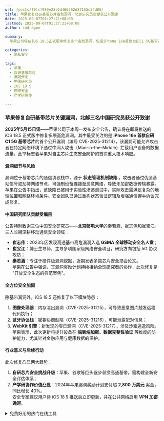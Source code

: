 ```yaml
---
url: /posts/f0fcf980e23e2d466362d87165c34d08/
title: 苹果修复自研基带芯片高危漏洞，北邮研究员贡献获公开致谢
date: 2025-09-07T01:27:21+08:00
lastmod: 2025-09-07T01:27:21+08:00
author: cmdragon

summary:
  苹果公司将在iOS 18.5正式版中修复多个高危漏洞，包括iPhone 16e首款自研C1 5G基带芯片的漏洞（CVE-2025-31214），该漏洞可能导致中间人攻击。北京邮电大学的秦若涵、崔志伟和崔宝江三位研究员因发现该漏洞获得苹果公开致谢。此次更新还修复了图像处理器、蓝牙协议栈和WebKit引擎的其他漏洞，提升了设备在端到端加密和数据完整性验证方面的防护能力。苹果强调开放安全生态的重要性，并建议用户及时更新系统。

categories:
  - 隐私安全

tags:
  - 苹果
  - 自研基带芯片
  - 漏洞修复
  - 中国研究员
  - iOS 18.5
  - 网络安全
  - 产学研协作

---
```


### 苹果修复自研基带芯片关键漏洞，北邮三名中国研究员获公开致谢

**2025年5月15日讯**——苹果公司于本周一发布安全公告，确认将在即将推送的 iOS 18.5 正式版中修复多项高危漏洞。其中最受关注的是
**iPhone 16e 首款自研 C1 5G 基带芯片**的首个公开漏洞（编号
CVE-2025-31214），该漏洞可能允许攻击者在特定网络环境下通过中间人攻击（Man-in-the-Middle）拦截用户设备的数据流量。此举标志着苹果对自主芯片生态安全防护的首次重大技术响应。

#### 漏洞细节与风险

漏洞位于基带芯片的通信协议栈中，源于 **状态管理机制缺陷**
。攻击者通过伪造基站信号或劫持网络节点，可强制设备连接至恶意网络，导致未加密数据传输暴露。苹果在公告中指出，该缺陷已被用于实验性渗透测试中，实际攻击需满足复杂的地理位置和网络环境条件。安全团队已通过重构状态验证逻辑及增强通信握手协议完成修复。

#### 中国研究团队贡献受瞩目

公告特别致谢三位中国安全研究员——**北京邮电大学**的秦若涵、崔志伟和崔宝江。三人长期深耕移动通信安全领域：

- **崔志伟**：2023年因发现高通基带高危漏洞入选 **GSMA 全球移动安全名人堂**；
- **崔宝江**：博士生导师，主导多项国家级网络安全项目，研究方向包括 5G 协议攻防；
- **秦若涵**：专注于硬件级漏洞挖掘，近期发表多篇芯片安全顶会论文。  
  苹果在公告中强调，其漏洞奖励计划持续接纳全球研究者的协作，此次修复是 "开放安全生态的典范案例"。

#### 全方位安全加固

除基带漏洞外，iOS 18.5 还修复了以下模块隐患：

1. **图像处理器**：内存溢出漏洞（CVE-2025-31215），可导致恶意图片触发远程代码执行；
2. **蓝牙协议栈**：密钥协商缺陷（CVE-2025-31216），可能泄露配对信息；
3. **WebKit 引擎**：新发现的零日漏洞（CVE-2025-31217），涉及沙箱逃逸风险。  
   苹果表示，此次更新将提升设备在 **端到端加密、数据完整性验证** 等维度的防护能力，尤其针对金融应用与健康数据的保护。

#### 行业意义与后续行动

此次修复凸显两大趋势：

1. **自研芯片安全挑战升级**：苹果、谷歌等巨头逐步替换高通基带，需构建全新安全评估体系；
2. **产学研协作价值凸显**：2024年苹果漏洞奖励计划支付超 **2,800 万美元** 奖金，同比增长 40%。  
   安全专家建议用户待 iOS 18.5 推送后立即更新，并在公共网络启用 **VPN 加密通道**。


<details>
<summary>免费好用的热门在线工具</summary>

- [歌词生成工具 - 应用商店 | By cmdragon](https://tools.cmdragon.cn/zh/apps/lyrics-generator)
- [网盘资源聚合搜索 - 应用商店 | By cmdragon](https://tools.cmdragon.cn/zh/apps/cloud-drive-search)
- [ASCII字符画生成器 - 应用商店 | By cmdragon](https://tools.cmdragon.cn/zh/apps/ascii-art-generator)
- [JSON Web Tokens 工具 - 应用商店 | By cmdragon](https://tools.cmdragon.cn/zh/apps/jwt-tool)
- [Bcrypt 密码工具 - 应用商店 | By cmdragon](https://tools.cmdragon.cn/zh/apps/bcrypt-tool)
- [GIF 合成器 - 应用商店 | By cmdragon](https://tools.cmdragon.cn/zh/apps/gif-composer)
- [GIF 分解器 - 应用商店 | By cmdragon](https://tools.cmdragon.cn/zh/apps/gif-decomposer)
- [文本隐写术 - 应用商店 | By cmdragon](https://tools.cmdragon.cn/zh/apps/text-steganography)
- [CMDragon 在线工具 - 高级AI工具箱与开发者套件 | 免费好用的在线工具](https://tools.cmdragon.cn/zh)
- [应用商店 - 发现1000+提升效率与开发的AI工具和实用程序 | 免费好用的在线工具](https://tools.cmdragon.cn/zh/apps?category=trending)
- [CMDragon 更新日志 - 最新更新、功能与改进 | 免费好用的在线工具](https://tools.cmdragon.cn/zh/changelog)
- [支持我们 - 成为赞助者 | 免费好用的在线工具](https://tools.cmdragon.cn/zh/sponsor)
- [AI文本生成图像 - 应用商店 | 免费好用的在线工具](https://tools.cmdragon.cn/zh/apps/text-to-image-ai)
- [临时邮箱 - 应用商店 | 免费好用的在线工具](https://tools.cmdragon.cn/zh/apps/temp-email)
- [二维码解析器 - 应用商店 | 免费好用的在线工具](https://tools.cmdragon.cn/zh/apps/qrcode-parser)
- [文本转思维导图 - 应用商店 | 免费好用的在线工具](https://tools.cmdragon.cn/zh/apps/text-to-mindmap)
- [正则表达式可视化工具 - 应用商店 | 免费好用的在线工具](https://tools.cmdragon.cn/zh/apps/regex-visualizer)
- [文件隐写工具 - 应用商店 | 免费好用的在线工具](https://tools.cmdragon.cn/zh/apps/steganography-tool)
- [IPTV 频道探索器 - 应用商店 | 免费好用的在线工具](https://tools.cmdragon.cn/zh/apps/iptv-explorer)
- [快传 - 应用商店 | 免费好用的在线工具](https://tools.cmdragon.cn/zh/apps/snapdrop)
- [随机抽奖工具 - 应用商店 | 免费好用的在线工具](https://tools.cmdragon.cn/zh/apps/lucky-draw)
- [动漫场景查找器 - 应用商店 | 免费好用的在线工具](https://tools.cmdragon.cn/zh/apps/anime-scene-finder)
- [时间工具箱 - 应用商店 | 免费好用的在线工具](https://tools.cmdragon.cn/zh/apps/time-toolkit)
- [网速测试 - 应用商店 | 免费好用的在线工具](https://tools.cmdragon.cn/zh/apps/speed-test)
- [AI 智能抠图工具 - 应用商店 | 免费好用的在线工具](https://tools.cmdragon.cn/zh/apps/background-remover)
- [背景替换工具 - 应用商店 | 免费好用的在线工具](https://tools.cmdragon.cn/zh/apps/background-replacer)
- [艺术二维码生成器 - 应用商店 | 免费好用的在线工具](https://tools.cmdragon.cn/zh/apps/artistic-qrcode)
- [Open Graph 元标签生成器 - 应用商店 | 免费好用的在线工具](https://tools.cmdragon.cn/zh/apps/open-graph-generator)
- [图像对比工具 - 应用商店 | 免费好用的在线工具](https://tools.cmdragon.cn/zh/apps/image-comparison)
- [图片压缩专业版 - 应用商店 | 免费好用的在线工具](https://tools.cmdragon.cn/zh/apps/image-compressor)
- [密码生成器 - 应用商店 | 免费好用的在线工具](https://tools.cmdragon.cn/zh/apps/password-generator)
- [SVG优化器 - 应用商店 | 免费好用的在线工具](https://tools.cmdragon.cn/zh/apps/svg-optimizer)
- [调色板生成器 - 应用商店 | 免费好用的在线工具](https://tools.cmdragon.cn/zh/apps/color-palette)
- [在线节拍器 - 应用商店 | 免费好用的在线工具](https://tools.cmdragon.cn/zh/apps/online-metronome)
- [IP归属地查询 - 应用商店 | 免费好用的在线工具](https://tools.cmdragon.cn/zh/apps/ip-geolocation)
- [CSS网格布局生成器 - 应用商店 | 免费好用的在线工具](https://tools.cmdragon.cn/zh/apps/css-grid-layout)
- [邮箱验证工具 - 应用商店 | 免费好用的在线工具](https://tools.cmdragon.cn/zh/apps/email-validator)
- [书法练习字帖 - 应用商店 | 免费好用的在线工具](https://tools.cmdragon.cn/zh/apps/calligraphy-practice)
- [金融计算器套件 - 应用商店 | 免费好用的在线工具](https://tools.cmdragon.cn/zh/apps/finance-calculator-suite)
- [中国亲戚关系计算器 - 应用商店 | 免费好用的在线工具](https://tools.cmdragon.cn/zh/apps/chinese-kinship-calculator)
- [Protocol Buffer 工具箱 - 应用商店 | 免费好用的在线工具](https://tools.cmdragon.cn/zh/apps/protobuf-toolkit)
- [IP归属地查询 - 应用商店 | 免费好用的在线工具](https://tools.cmdragon.cn/zh/apps/ip-geolocation)
- [图片无损放大 - 应用商店 | 免费好用的在线工具](https://tools.cmdragon.cn/zh/apps/image-upscaler)
- [文本比较工具 - 应用商店 | 免费好用的在线工具](https://tools.cmdragon.cn/zh/apps/text-compare)
- [IP批量查询工具 - 应用商店 | 免费好用的在线工具](https://tools.cmdragon.cn/zh/apps/ip-batch-lookup)
- [域名查询工具 - 应用商店 | 免费好用的在线工具](https://tools.cmdragon.cn/zh/apps/domain-finder)
- [DNS工具箱 - 应用商店 | 免费好用的在线工具](https://tools.cmdragon.cn/zh/apps/dns-toolkit)
- [网站图标生成器 - 应用商店 | 免费好用的在线工具](https://tools.cmdragon.cn/zh/apps/favicon-generator)
- [XML Sitemap](https://tools.cmdragon.cn/sitemap_index.xml)

</details>
